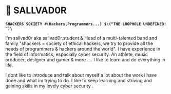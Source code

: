 # 🐺 SALLVAD0R 

**`SHACKERS SOCIETY #(Hackers,Programmers...) $\("THE LOOPHOLE UNDEFINED! ")\`**

I'm sallvad0r aka sallvad0r.student & Head of a multi-talented band and family "shackers = society of ethical hackers, we try to provide all the needs of programmers & hackers around the world". I have experience in the field of informatics, especially cyber security. An athlete, music producer, designer and gamer & more .... I like to learn and do everything in life.

I dont like to introduce and talk about myself a lot about the work i have done and what im trying to do. I like to keep learning and striving and gaining skills in my lovely cyber security .
